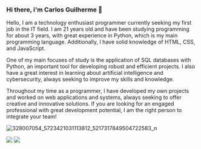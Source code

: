 ### Hi there, i'm Carlos Guilherme 👋

Hello, I am a technology enthusiast programmer currently seeking my first job in the IT field. I am 21 years old and have been studying programming for about 3 years, with great experience in Python, which is my main programming language. Additionally, I have solid knowledge of HTML, CSS, and JavaScript.

One of my main focuses of study is the application of SQL databases with Python, an important tool for developing robust and efficient projects. I also have a great interest in learning about artificial intelligence and cybersecurity, always seeking to improve my skills and knowledge.

Throughout my time as a programmer, I have developed my own projects and worked on web applications and systems, always seeking to offer creative and innovative solutions. If you are looking for an engaged professional with great development potential, I am the right person to integrate your team!

![328007054_5723421031113812_5217317849504722583_n](https://user-images.githubusercontent.com/72580077/218749969-c1052d8a-a0f8-4aba-9b47-b6b07b9be5c4.jpg)




[<img src="https://img.shields.io/badge/linkedin-%230077B5.svg?&style=for-the-badge&logo=linkedin&logoColor=white" />](https://www.linkedin.com/in/carlos-guilherme-b0854821a/) [<img src = "https://img.shields.io/badge/instagram-%23E4405F.svg?&style=for-the-badge&logo=instagram&logoColor=white">](https://www.instagram.com/carlos_guilherme_18/)
